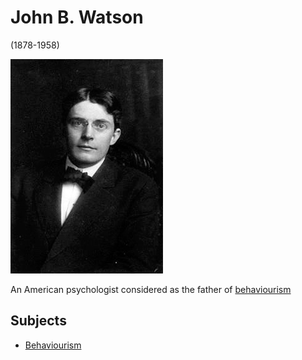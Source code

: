 # John B. Watson

(1878-1958)

![img.png](john-watson-01.png)

An American psychologist considered as the father of [behaviourism](behaviourism.md)

## Subjects

- [Behaviourism](behaviourism.md)